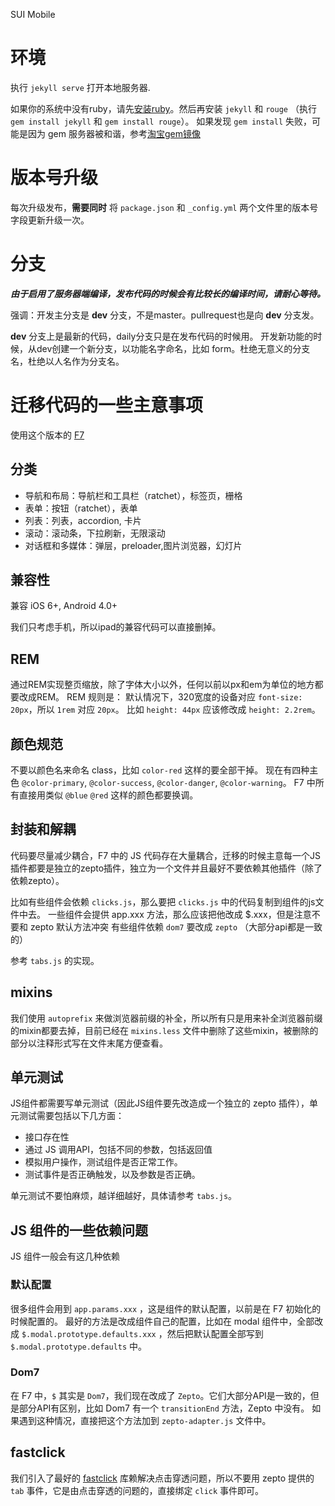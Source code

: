 SUI Mobile

# 环境

执行 `jekyll serve` 打开本地服务器.

如果你的系统中没有ruby，请先[安装ruby](https://www.ruby-lang.org/en/documentation/installation/)。然后再安装 `jekyll` 和 `rouge` （执行 `gem install jekyll` 和 `gem install rouge`）。
如果发现 `gem install` 失败，可能是因为 gem 服务器被和谐，参考[淘宝gem镜像](https://ruby.taobao.org/)

# 版本号升级

每次升级发布，__需要同时__ 将 `package.json` 和 `_config.yml` 两个文件里的版本号字段更新升级一次。


# 分支

***由于启用了服务器端编译，发布代码的时候会有比较长的编译时间，请耐心等待。***

强调：开发主分支是 __dev__ 分支，不是master。pullrequest也是向 __dev__ 分支发。

__dev__ 分支上是最新的代码，daily分支只是在发布代码的时候用。
开发新功能的时候，从dev创建一个新分支，以功能名字命名，比如 form。杜绝无意义的分支名，杜绝以人名作为分支名。

# 迁移代码的一些主意事项

使用这个版本的 [F7](https://github.com/sdc-fe/Framework7-Plus)


## 分类

  - 导航和布局：导航栏和工具栏（ratchet），标签页，栅格
  - 表单：按钮（ratchet），表单
  - 列表：列表，accordion, 卡片
  - 滚动：滚动条，下拉刷新，无限滚动
  - 对话框和多媒体：弹层，preloader,图片浏览器，幻灯片

## 兼容性

兼容 iOS 6+, Android 4.0+

我们只考虑手机，所以ipad的兼容代码可以直接删掉。

## REM

通过REM实现整页缩放，除了字体大小以外，任何以前以px和em为单位的地方都要改成REM。
REM 规则是： 默认情况下，320宽度的设备对应 `font-size: 20px`，所以 `1rem` 对应 `20px`。
比如 `height: 44px` 应该修改成 `height: 2.2rem`。


## 颜色规范

不要以颜色名来命名 class，比如 `color-red` 这样的要全部干掉。
现在有四种主色 `@color-primary`, `@color-success`, `@color-danger`, `@color-warning`。 F7 中所有直接用类似 `@blue` `@red` 这样的颜色都要换调。


## 封装和解耦

代码要尽量减少耦合，F7 中的 JS 代码存在大量耦合，迁移的时候主意每一个JS插件都要是独立的zepto插件，独立为一个文件并且最好不要依赖其他插件（除了依赖zepto）。

比如有些组件会依赖 `clicks.js`，那么要把 `clicks.js` 中的代码复制到组件的js文件中去。
一些组件会提供 app.xxx 方法，那么应该把他改成 $.xxx，但是注意不要和 zepto 默认方法冲突
有些组件依赖 `dom7` 要改成 `zepto` （大部分api都是一致的）

参考 `tabs.js` 的实现。

## mixins

我们使用 `autoprefix` 来做浏览器前缀的补全，所以所有只是用来补全浏览器前缀的mixin都要去掉，目前已经在 `mixins.less` 文件中删除了这些mixin，被删除的部分以注释形式写在文件末尾方便查看。

## 单元测试

JS组件都需要写单元测试（因此JS组件要先改造成一个独立的 zepto 插件），单元测试需要包括以下几方面：

- 接口存在性
- 通过 JS 调用API，包括不同的参数，包括返回值
- 模拟用户操作，测试组件是否正常工作。
- 测试事件是否正确触发，以及参数是否正确。

单元测试不要怕麻烦，越详细越好，具体请参考 `tabs.js`。

## JS 组件的一些依赖问题

JS 组件一般会有这几种依赖

### 默认配置
很多组件会用到 `app.params.xxx` ，这是组件的默认配置，以前是在 F7 初始化的时候配置的。
最好的方法是改成组件自己的配置，比如在 modal 组件中，全部改成 `$.modal.prototype.defaults.xxx` ，然后把默认配置全部写到 `$.modal.prototype.defaults` 中。

### Dom7
在 F7 中，`$` 其实是 `Dom7`，我们现在改成了 `Zepto`。它们大部分API是一致的，但是部分API有区别，比如 Dom7 有一个 `transitionEnd` 方法，Zepto 中没有。
如果遇到这种情况，直接把这个方法加到 `zepto-adapter.js` 文件中。


## fastclick
我们引入了最好的 [fastclick](https://github.com/ftlabs/fastclick) 库赖解决点击穿透问题，所以不要用 zepto 提供的 `tab` 事件，它是由点击穿透的问题的，直接绑定 `click` 事件即可。
